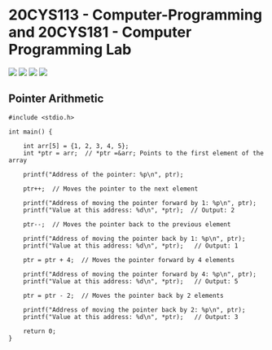 # 20CYS113 - Computer-Programming and 20CYS181 - Computer Programming Lab 
![](https://img.shields.io/badge/Batch-22CYS-lightgreen) ![](https://img.shields.io/badge/UG-blue) ![](https://img.shields.io/badge/Subject-CP-blue)
![](https://img.shields.io/badge/-HPOJ-brown)

## Pointer Arithmetic 

```
#include <stdio.h>

int main() {

	int arr[5] = {1, 2, 3, 4, 5};
	int *ptr = arr;  // *ptr =&arr; Points to the first element of the array

	printf("Address of the pointer: %p\n", ptr); 
	
	ptr++;  // Moves the pointer to the next element
	
	printf("Address of moving the pointer forward by 1: %p\n", ptr); 
	printf("Value at this address: %d\n", *ptr);  // Output: 2

	ptr--;  // Moves the pointer back to the previous element

	printf("Address of moving the pointer back by 1: %p\n", ptr);
	printf("Value at this address: %d\n", *ptr);   // Output: 1
	
	ptr = ptr + 4;  // Moves the pointer forward by 4 elements

	printf("Address of moving the pointer forward by 4: %p\n", ptr);
	printf("Value at this address: %d\n", *ptr);   // Output: 5
	
	ptr = ptr - 2;  // Moves the pointer back by 2 elements

	printf("Address of moving the pointer back by 2: %p\n", ptr);
	printf("Value at this address: %d\n", *ptr);   // Output: 3

	return 0;
}

```
